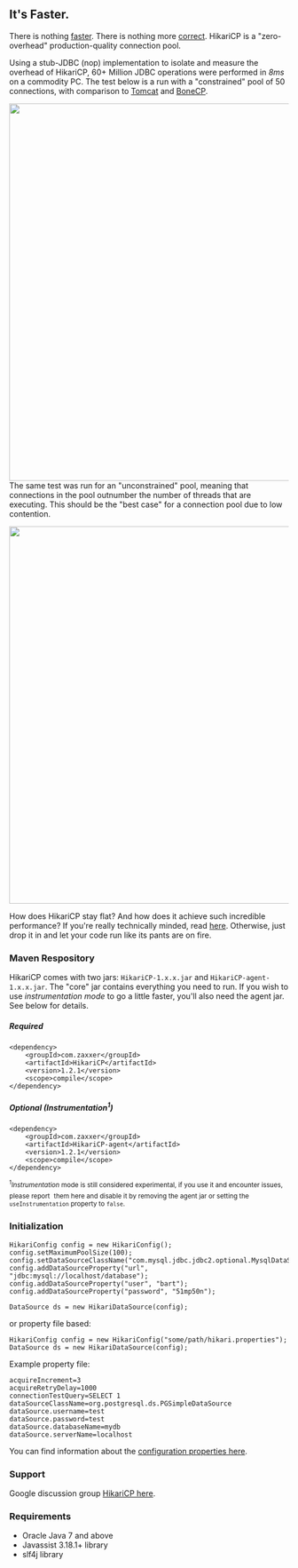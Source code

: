 ## It's Faster. ##
There is nothing [faster](https://github.com/brettwooldridge/HikariCP/wiki/Benchmarks).  There is
nothing more [correct](https://github.com/brettwooldridge/HikariCP/wiki/Correctness).  HikariCP is a "zero-overhead"
production-quality connection pool.

Using a stub-JDBC (nop) implementation to isolate and measure the overhead of HikariCP, 60+ Million JDBC operations
were performed in *8ms* on a commodity PC.  The test below is a run with a "constrained" pool of 50 connections,
with comparison to [Tomcat](http://tomcat.apache.org/tomcat-7.0-doc/jdbc-pool.html) and [BoneCP](http://jolbox.com).

<a href="http://github.com/brettwooldridge/HikariCP/wiki/50Connection_MixedBench.png"><img src="http://github.com/brettwooldridge/HikariCP/wiki/50Connection_MixedBench.png" width="680"/></a>
The same test was run for an "unconstrained" pool, meaning that connections in the pool outnumber the number of
threads that are executing.  This should be the "best case" for a connection pool due to low contention.

<a href="http://github.com/brettwooldridge/HikariCP/wiki/Unconstrained_MixedBench.png"><img src="http://github.com/brettwooldridge/HikariCP/wiki/Unconstrained_MixedBench.png" width="680"/></a>


How does HikariCP stay flat?  And how does it achieve such incredible performance?  If you're really technically
minded, read [here](https://github.com/brettwooldridge/HikariCP/wiki/Down-the-Rabbit-Hole).  Otherwise, just drop it
in and let your code run like its pants are on fire.

### Maven Respository ###
HikariCP comes with two jars: ``HikariCP-1.x.x.jar`` and ``HikariCP-agent-1.x.x.jar``.  The "core" jar contains
everything you need to run.  If you wish to use *instrumentation mode* to go a little faster, you'll also need
the agent jar.  See below for details.

##### Required #####

    <dependency>
        <groupId>com.zaxxer</groupId>
        <artifactId>HikariCP</artifactId>
        <version>1.2.1</version>
        <scope>compile</scope>
    </dependency>

##### Optional (Instrumentation<sup>1</sup>) #####

    <dependency>
        <groupId>com.zaxxer</groupId>
        <artifactId>HikariCP-agent</artifactId>
        <version>1.2.1</version>
        <scope>compile</scope>
    </dependency>

<sub><sup>1</sup>*Instrumentation* mode is still considered experimental, if you use it and encounter issues, please report</sub>
<sub>&nbsp;them here and disable it by removing the agent jar or setting the ``useInstrumentation`` property to ``false``.</sub>

### Initialization ###
    HikariConfig config = new HikariConfig();
    config.setMaximumPoolSize(100);
    config.setDataSourceClassName("com.mysql.jdbc.jdbc2.optional.MysqlDataSource");
    config.addDataSourceProperty("url", "jdbc:mysql://localhost/database");
    config.addDataSourceProperty("user", "bart");
    config.addDataSourceProperty("password", "51mp50n");

    DataSource ds = new HikariDataSource(config);


or property file based:

    HikariConfig config = new HikariConfig("some/path/hikari.properties");
    DataSource ds = new HikariDataSource(config);

Example property file:

    acquireIncrement=3
    acquireRetryDelay=1000
    connectionTestQuery=SELECT 1
    dataSourceClassName=org.postgresql.ds.PGSimpleDataSource
    dataSource.username=test
    dataSource.password=test
    dataSource.databaseName=mydb
    dataSource.serverName=localhost

You can find information about the [configuration properties here](https://github.com/brettwooldridge/HikariCP#configuration-knobs-baby).

### Support ###
Google discussion group [HikariCP here](https://groups.google.com/d/forum/hikari-cp).

### Requirements ###
* Oracle Java 7 and above
* Javassist 3.18.1+ library
* slf4j library
